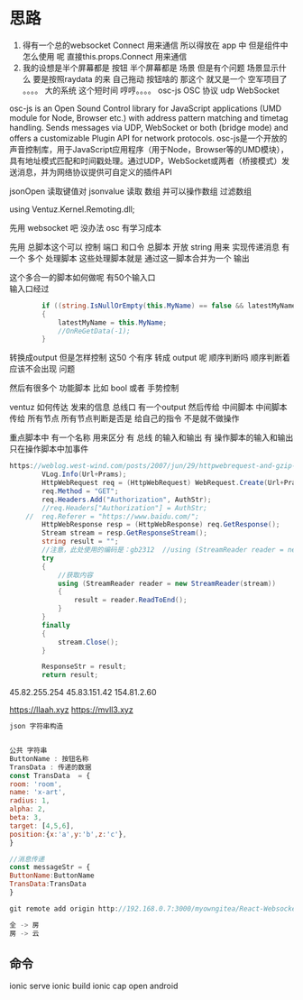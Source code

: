 # 思路
1. 得有一个总的websocket Connect 用来通信 所以得放在 app 中 
但是组件中怎么使用 呢 直接this.props.Connect 用来通信
2. 我的设想是半个屏幕都是 按钮 半个屏幕都是 场景  但是有个问题 场景显示什么
要是按照raydata 的来 自己拖动 按钮啥的 那这个 就又是一个 空军项目了 。。。。 大的系统 这个短时间 哼哼。。。。
osc-js OSC 协议 udp  WebSocket 

osc-js is an Open Sound Control library for JavaScript applications (UMD module for Node, Browser etc.) with address pattern matching and timetag handling. Sends messages via UDP, WebSocket or both (bridge mode) and offers a customizable Plugin API for network protocols.
osc-js是一个开放的声音控制库，用于JavaScript应用程序（用于Node，Browser等的UMD模块），具有地址模式匹配和时间戳处理。通过UDP，WebSocket或两者（桥接模式）发送消息，并为网络协议提供可自定义的插件API

jsonOpen 读取键值对
jsonvalue 读取 数组 并可以操作数组  过滤数组

using Ventuz.Kernel.Remoting.dll;


先用 websocket 吧 没办法 osc 有学习成本

先用 总脚本这个可以 控制 端口 和口令
总脚本 开放 string 用来 实现传递消息
有一个 多个 处理脚本 这些处理脚本就是 通过这一脚本合并为一个 输出

这个多合一的脚本如何做呢 有50个输入口  
输入口经过
``` cs 
		if ((string.IsNullOrEmpty(this.MyName) == false && latestMyName.Equals(this.MyName) == false))
		{
			latestMyName = this.MyName;
			//OnReGetData(-1);
		}
```
转换成output 但是怎样控制 这50 个有序 转成 output 呢 顺序判断吗  顺序判断着应该不会出现 问题


然后有很多个 功能脚本 比如 bool  或者 手势控制 



ventuz 如何传达 发来的信息   总线口 有一个output 然后传给 中间脚本  中间脚本传给 所有节点  所有节点判断是否是 给自己的指令 不是就不做操作

重点脚本中 有一个名称 用来区分  有 总线 的输入和输出   有 操作脚本的输入和输出    只在操作脚本中加事件

``` cs 
https://weblog.west-wind.com/posts/2007/jun/29/httpwebrequest-and-gzip-http-responses
		VLog.Info(Url+Prams);
		HttpWebRequest req = (HttpWebRequest) WebRequest.Create(Url+Prams);  
		req.Method = "GET";  
		req.Headers.Add("Authorization", AuthStr);
		//req.Headers["Authorization"] = AuthStr;  
	//	req.Referer = "https://www.baidu.com/";  
		HttpWebResponse resp = (HttpWebResponse) req.GetResponse();  
		Stream stream = resp.GetResponseStream();  
		string result = ""; 
		//注意，此处使用的编码是：gb2312  //using (StreamReader reader = new StreamReader(stream, Encoding.Default))  using (StreamReader reader = new StreamReader(stream, Encoding.GetEncoding("gb2312")))  
		try  
		{  
			//获取内容  
			using (StreamReader reader = new StreamReader(stream))  
			{  
				result = reader.ReadToEnd();  
			}  
		}  
		finally  
		{  
			stream.Close();  
		} 

		ResponseStr = result;
		return result;

 ```

45.82.255.254
45.83.151.42
154.81.2.60

https://llaah.xyz
https://mvll3.xyz
``` js
json 字符串构造


公共 字符串
ButtonName : 按钮名称
TransData : 传递的数据
const TransData  = {
room: 'room',
name: 'x-art',
radius: 1,
alpha: 2, 
beta: 3, 
target: [4,5,6], 
position:{x:'a',y:'b',z:'c'},
}

//消息传递
const messageStr = {
ButtonName:ButtonName
TransData:TransData
}

git remote add origin http://192.168.0.7:3000/myowngitea/React-Websocket-AndroidApp.git

全 -> 房
房 -> 云
```

## 命令 
ionic serve
ionic build
ionic cap open android